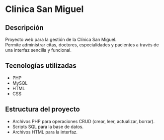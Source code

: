 # Clinica San Miguel

## Descripción
Proyecto web para la gestión de la Clínica San Miguel.  
Permite administrar citas, doctores, especialidades y pacientes a través de una interfaz sencilla y funcional.

## Tecnologías utilizadas
- PHP  
- MySQL  
- HTML  
- CSS  

## Estructura del proyecto
- Archivos PHP para operaciones CRUD (crear, leer, actualizar, borrar).  
- Scripts SQL para la base de datos.  
- Archivos HTML para la interfaz.
